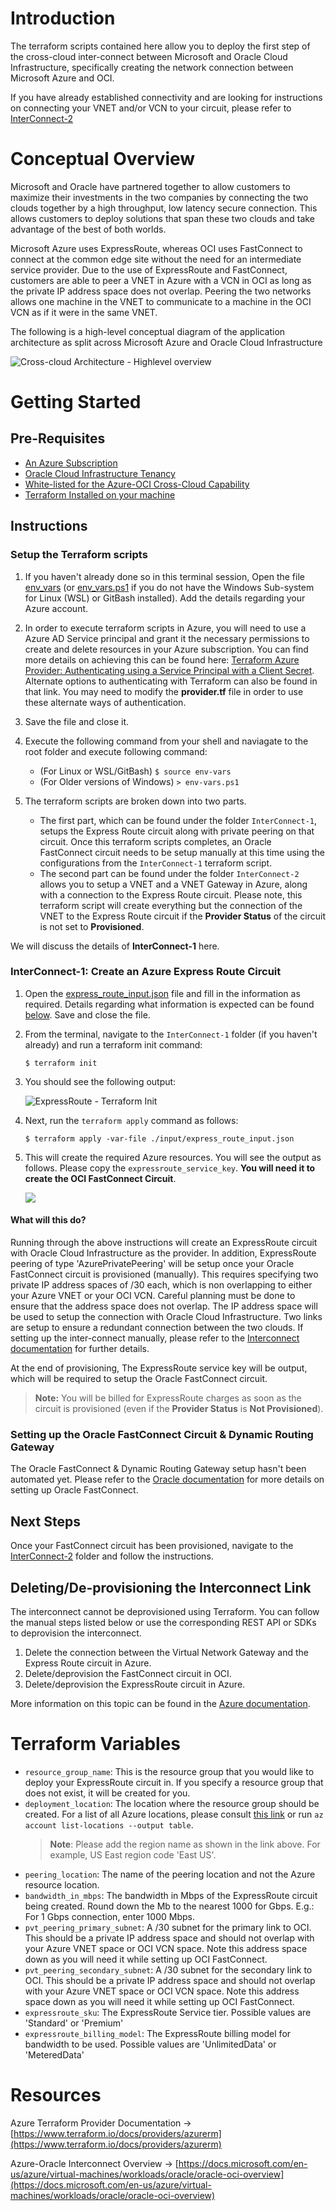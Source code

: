 # Introduction

The terraform scripts contained here allow you to deploy the first step of the cross-cloud inter-connect between Microsoft and Oracle Cloud Infrastructure, specifically creating the network connection between Microsoft Azure and OCI.

If you have already established connectivity and are looking for instructions on connecting your VNET and/or VCN to your circuit, please refer to [InterConnect-2](azure-oci-cloud-interconnect/tree/master/InterConnect-2)

# Conceptual Overview

Microsoft and Oracle have partnered together to allow customers to maximize their investments in the two companies by connecting the two clouds together by a high throughput, low latency secure connection. This allows customers to deploy solutions that span these two clouds and take advantage of the best of both worlds.

Microsoft Azure uses ExpressRoute, whereas OCI uses FastConnect to connect at the common edge site without the need for an intermediate service provider. Due to the use of ExpressRoute and FastConnect, customers are able to peer a VNET in Azure with a VCN in OCI as long as the private IP address space does not overlap. Peering the two networks allows one machine in the VNET to communicate to a machine in the OCI VCN as if it were in the same VNET.

The following is a high-level conceptual diagram of the application architecture as split across Microsoft Azure and Oracle Cloud Infrastructure

![Cross-cloud Architecture - Highlevel overview](./../_images/cross-cloud.png)

# Getting Started

## Pre-Requisites

- [An Azure Subscription](https://azure.microsoft.com/en-us/free/)
- [Oracle Cloud Infrastructure Tenancy](https://cloud.oracle.com/en_US/tryit)
- [White-listed for the Azure-OCI Cross-Cloud Capability](<linkTBD>)
- [Terraform Installed on your machine](https://www.terraform.io/downloads.html)

## Instructions

### Setup the Terraform scripts

1. If you haven't already done so in this terminal session, Open the file [env_vars](./../env_vars) (or [env_vars.ps1](./../env_vars.ps1) if you do not have the Windows Sub-system for Linux (WSL) or GitBash installed). Add the details regarding your Azure account. 

1. In order to execute terraform scripts in Azure, you will need to use a Azure AD Service principal and grant it the necessary permissions to create and delete resources in your Azure subscription. You can find more details on achieving this can be found here: [Terraform Azure Provider: Authenticating using a Service Principal with a Client Secret](https://www.terraform.io/docs/providers/azurerm/auth/service_principal_client_secret.html). Alternate options to authenticating with Terraform can also be found in that link. You may need to modify the **provider.tf** file in order to use these alternate ways of authentication.

1. Save the file and close it.

1. Execute the following command from your shell and naviagate to the root folder and execute following command:
    - (For Linux or WSL/GitBash) `$ source env-vars`
    - (For Older versions of Windows) `> env-vars.ps1`

1. The terraform scripts are broken down into two parts. 
    - The first part, which can be found under the folder `InterConnect-1`, setups the Express Route circuit along with private peering on that circuit. Once this terraform scripts completes, an Oracle FastConnect circuit needs to be setup manually at this time using the configurations from the `InterConnect-1` terraform script.
    - The second part can be found under the folder `InterConnect-2` allows you to setup a VNET and a VNET Gateway in Azure, along with a connection to the Express Route circuit. Please note, this terraform script will create everything but the connection of the VNET to the Express Route circuit if the **Provider Status** of the circuit is not set to **Provisioned**.

We will discuss the details of **InterConnect-1** here.

### InterConnect-1: Create an Azure Express Route Circuit

1. Open the [express_route_input.json](./input/express_route_input.json) file and fill in the information as required. Details regarding what information is expected can be found [below](#expressroutecircuit). Save and close the file.

1. From the terminal, navigate to the `InterConnect-1` folder (if you haven't already) and run a terraform init command:
    
    `$ terraform init`

1. You should see the following output:

    ![ExpressRoute - Terraform Init](./../_images/express_route_terraform_init.png)

1. Next, run the `terraform apply` command as follows:

    `$ terraform apply -var-file ./input/express_route_input.json`

1. This will create the required Azure resources. You will see the output as follows. Please copy the `expressroute_service_key`. **You will need it to create the OCI FastConnect Circuit**.

    ![](./../_images/express_route_service_key.png)

#### What will this do?

Running through the above instructions will create an ExpressRoute circuit with Oracle Cloud Infrastructure as the provider. In addition, ExpressRoute peering of type 'AzurePrivatePeering' will be setup once your Oracle FastConnect circuit is provisioned (manually). This requires specifying two private IP address spaces of /30 each, which is non overlapping to either your Azure VNET or your OCI VCN. Careful planning must be done to ensure that the address space does not overlap. The IP address space will be used to setup the connection with Oracle Cloud Infrastructure. Two links are setup to ensure a redundant connection between the two clouds. If setting up the inter-connect manually, please refer to the [Interconnect documentation](https://docs.microsoft.com/en-us/azure/virtual-machines/workloads/oracle/configure-azure-oci-networking) for further details.

At the end of provisioning, The ExpressRoute service key will be output, which will be required to setup the Oracle FastConnect circuit.

> **Note:** You will be billed for ExpressRoute charges as soon as the circuit is provisioned (even if the **Provider Status** is **Not Provisioned**).

### Setting up the Oracle FastConnect Circuit & Dynamic Routing Gateway

The Oracle FastConnect & Dynamic Routing Gateway setup hasn't been automated yet. Please refer to the [Oracle documentation](https://docs.cloud.oracle.com/iaas/Content/Network/Concepts/azure.htm) for more details on setting up Oracle FastConnect.

## Next Steps

Once your FastConnect circuit has been provisioned, navigate to the [InterConnect-2](./../InterConnect-2) folder and follow the instructions.

## Deleting/De-provisioning the Interconnect Link

The interconnect cannot be deprovisioned using Terraform. You can follow the manual steps listed below or use the corresponding REST API or SDKs to deprovision the interconnect.

1. Delete the connection between the Virtual Network Gateway and the Express Route circuit in Azure.
1. Delete/deprovision the FastConnect circuit in OCI.
1. Delete/deprovision the ExpressRoute circuit in Azure.

More information on this topic can be found in the [Azure documentation](https://docs.microsoft.com/en-us/azure/virtual-machines/workloads/oracle/configure-azure-oci-networking).

# Terraform Variables

- `resource_group_name`: This is the resource group that you would like to deploy your ExpressRoute circuit in. If you specify a resource group that does not exist, it will be created for you.
- `deployment_location`: The location where the resource group should be created. For a list of all Azure locations, please consult [this link](http://azure.microsoft.com/en-us/regions/) or run `az account list-locations --output table`.
    > **Note**: Please add the region name as shown in the link above. For example, US East region code 'East US'.
- `peering_location`: The name of the peering location and not the Azure resource location.
- `bandwidth_in_mbps`: The bandwidth in Mbps of the ExpressRoute circuit being created. Round down the Mb to the nearest 1000 for Gbps. E.g.: For 1 Gbps connection, enter 1000 Mbps.
- `pvt_peering_primary_subnet`: A /30 subnet for the primary link to OCI. This should be a private IP address space and should not overlap with your Azure VNET space or OCI VCN space. Note this address space down as you will need it while setting up OCI FastConnect.
- `pvt_peering_secondary_subnet`: A /30 subnet for the secondary link to OCI. This should be a private IP address space and should not overlap with your Azure VNET space or OCI VCN space. Note this address space down as you will need it while setting up OCI FastConnect.
- `expressroute_sku`: The ExpressRoute Service tier. Possible values are 'Standard' or 'Premium'
- `expressroute_billing_model`: The ExpressRoute billing model for bandwidth to be used. Possible values are 'UnlimitedData' or 'MeteredData'

# Resources

Azure Terraform Provider Documentation -> [https://www.terraform.io/docs/providers/azurerm](https://www.terraform.io/docs/providers/azurerm)

Azure-Oracle Interconnect Overview -> [https://docs.microsoft.com/en-us/azure/virtual-machines/workloads/oracle/oracle-oci-overview](https://docs.microsoft.com/en-us/azure/virtual-machines/workloads/oracle/oracle-oci-overview)